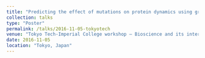 ```yaml
---
title: "Predicting the effect of mutations on protein dynamics using graph theory"
collection: talks
type: "Poster"
permalink: /talks/2016-11-05-tokyotech
venue: "Tokyo Tech-Imperial College workshop – Bioscience and its interface with technology"
date: 2016-11-05
location: "Tokyo, Japan"
---
```

